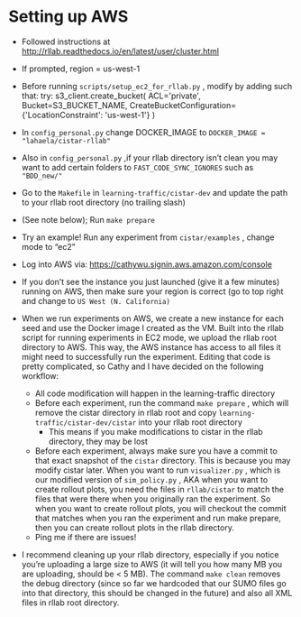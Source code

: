 # Setting up AWS


  - Followed instructions at http://rllab.readthedocs.io/en/latest/user/cluster.html
  - If prompted, region = us-west-1
  - Before running `scripts/setup_ec2_for_rllab.py` , modify by adding such that:
    try:
            s3_client.create_bucket(
                ACL='private',
                Bucket=S3_BUCKET_NAME,
                CreateBucketConfiguration={'LocationConstraint': 'us-west-1'}
            )
  - In `config_personal.py` change DOCKER_IMAGE to `DOCKER_IMAGE = "lahaela/cistar-rllab"` 
  - Also in `config_personal.py` ,if your rllab directory isn’t clean you may want to add certain folders to `FAST_CODE_SYNC_IGNORES` such as `"BDD_new/"` 
  - Go to the `Makefile` in `learning-traffic/cistar-dev` and update the path to your rllab root directory (no trailing slash)
  - (See note below); Run `make prepare` 
  - Try an example! Run any experiment from `cistar/examples` , change mode to “ec2”
  - Log into AWS via: https://cathywu.signin.aws.amazon.com/console
  - If you don’t see the instance you just launched (give it a few minutes) running on AWS, then make sure your region is correct (go to top right and change to `US West (N. California)` 


- When we run experiments on AWS, we create a new instance for each seed and use the Docker image I created as the VM. Built into the rllab script for running experiments in EC2 mode, we upload the rllab root directory to AWS. This way, the AWS instance has access to all files it might need to successfully run the experiment. Editing that code is pretty complicated, so Cathy and I have decided on the following workflow:
  - All code modification will happen in the learning-traffic directory
  - Before each experiment, run the command `make prepare` , which will remove the cistar directory in rllab root and copy `learning-traffic/cistar-dev/cistar` into your rllab root directory
    - This means if you make modifications to cistar in the rllab directory, they may be lost
  - Before each experiment, always make sure you have a commit to that exact snapshot of the `cistar` directory. This is because you may modify cistar later. When you want to run `visualizer.py` , which is our modified version of `sim_policy.py` , AKA when you want to create rollout plots, you need the files in `rllab/cistar` to match the files that were there when you originally ran the experiment. So when you want to create rollout plots, you will checkout the commit that matches when you ran the experiment and run make prepare, then you can create rollout plots in the rllab directory.
  - Ping me if there are issues!
- I recommend cleaning up your rllab directory, especially if you notice you’re uploading a large size to AWS (it will tell you how many MB you are uploading, should be < 5 MB). The command `make clean` removes the debug directory (since so far we hardcoded that our SUMO files go into that directory, this should be changed in the future) and also all XML files in rllab root directory.